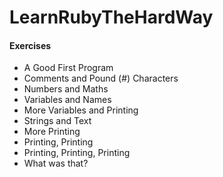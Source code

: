 # LearnRubyTheHardWay

#### Exercises
* A Good First Program
* Comments and Pound (#) Characters
* Numbers and Maths
* Variables and Names
* More Variables and Printing
* Strings and Text
* More Printing
* Printing, Printing
* Printing, Printing, Printing
* What was that?
